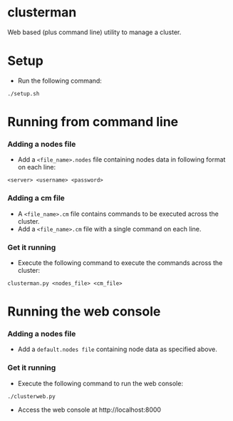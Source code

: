 clusterman
========

Web based (plus command line) utility to manage a cluster.

# Setup
* Run the following command:
```
./setup.sh
```

# Running from command line

### Adding a nodes file
* Add a ```<file_name>.nodes``` file containing nodes data in following format on each line:
```
<server> <username> <password>
```

### Adding a cm file
* A ```<file_name>.cm``` file contains commands to be executed across the cluster.
* Add a ```<file_name>.cm``` file with a single command on each line.

### Get it running
* Execute the following command to execute the commands across the cluster:
```
clusterman.py <nodes_file> <cm_file>
```

# Running the web console
### Adding a nodes file
* Add a ```default.nodes file``` containing node data as specified above.

### Get it running
* Execute the following command to run the web console:
```
./clusterweb.py
```
* Access the web console at http://localhost:8000
